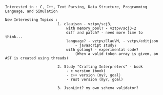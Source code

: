     Interested in : C, C++, Text Parsing, Data Structure, Programming Language, and Simulation
    
    Now Interesting Topics : 
                            1. claujson - vztpv/scj3, 
                                with memory_pool? - vztpv/scj3-2
                                diff and patch? - need more time to think...
                                language? - vztpv/ClauVM, - vztpv/editjson
                                    - javascript study?
                                with golang? - experimental code? 
                                    (When a valid token array is given, an AST is created using threads)            
                                    
                            2. Study "Crafting Interpreters" - book
                                - c version (book)
                                - c++ version (my?, goal)
                                - rust version (my?, goal)

                            3. JsonLint? my own schema validator?
